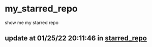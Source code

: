 # my_starred_repo
show me my starred repo

update at 01/25/22 20:11:46 in [starred_repo](./index.html)
---

